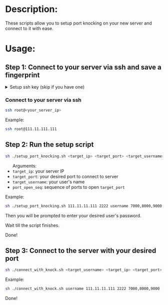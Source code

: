# Description:
These scripts allow you to setup port knocking on your new server and connect to it with ease.

# Usage:
## Step 1: Connect to your server via ssh and save a fingerprint

<details>
<summary>Setup ssh key (skip if you have one)</summary>
<h4> Generate a key on your local machine</h4>

```sh
ssh-keygen -t ed25519
```
<h4>Copy public key to your server</h4>

```sh
ssh-copy-id -i ~/.ssh/id_ed25519.pub root@<your_server_ip>
```
</details>

### Connect to your server via ssh
```sh
ssh root@<your_server_ip>
```
Example:
```sh
ssh root@111.11.111.111
```

## Step 2: Run the setup script
```sh
sh ./setup_port_knocking.sh <target_ip> <target_port> <target_username> <port_open_seq>
```
<ul>
    Arguments:
    <li><code>target_ip</code>: your server IP</li>
    <li><code>target_port</code>: your desired port to connect to server</li>
    <li><code>target_username</code>: your user's name</li>
    <li><code>port_open_seq</code>: sequence of ports to open <code>target_port</code></li>
</ul>

Example:
```sh
sh ./setup_port_knocking.sh 111.11.11.111 2222 username 7000,8000,9000
```

Then you will be prompted to enter your desired user's password.

Wait till the script finishes.

Done!

## Step 3: Connect to the server with your desired port
```sh
sh ./connect_with_knock.sh <target_username> <target_ip> <target_port> <port_open_seq>
```

Example:
```sh
sh ./connect_with_knock.sh username 111.11.11.111 2222 7000,8000,9000
```

Done!
